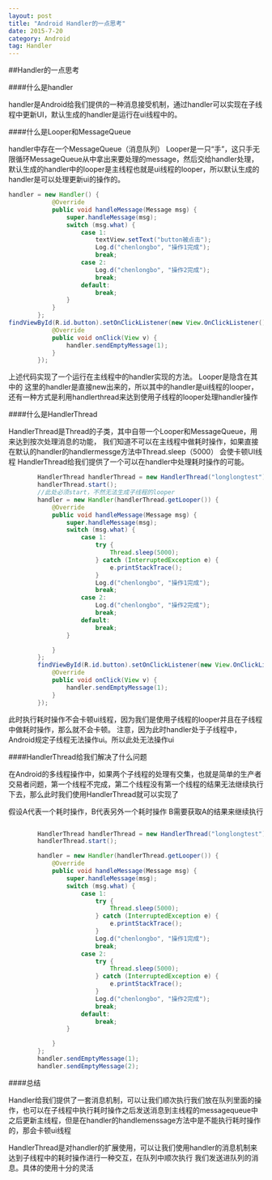 ```yaml
---
layout: post
title: "Android Handler的一点思考"
date: 2015-7-20
category: Android
tag: Handler
---
```


##Handler的一点思考

####什么是handler

handler是Android给我们提供的一种消息接受机制，通过handler可以实现在子线程中更新UI，默认生成的handler是运行在ui线程中的。

####什么是Looper和MessageQueue

handler中存在一个MessageQueue（消息队列）
Looper是一只“手”，这只手无限循环MessageQueue从中拿出来要处理的message，然后交给handler处理，默认生成的handler中的looper是主线程也就是ui线程的looper，所以默认生成的handler是可以处理更新ui的操作的。

```java
handler = new Handler() {
            @Override
            public void handleMessage(Message msg) {
                super.handleMessage(msg);
                switch (msg.what) {
                    case 1:
                        textView.setText("button被点击");
                        Log.d("chenlongbo", "操作1完成");
                        break;
                    case 2:
                        Log.d("chenlongbo", "操作2完成");
                        break;
                    default:
                        break;
                }
            }
        };
findViewById(R.id.button).setOnClickListener(new View.OnClickListener() {
            @Override
            public void onClick(View v) {
                handler.sendEmptyMessage(1);
            }
        });

```

上述代码实现了一个运行在主线程中的handler实现的方法。
Looper是隐含在其中的
这里的handler是直接new出来的，所以其中的handler是ui线程的looper，还有一种方式是利用handlerthread来达到使用子线程的looper处理handler操作

####什么是HandlerThread

HandlerThread是Thread的子类，其中自带一个Looper和MessageQueue，用来达到按次处理消息的功能，
我们知道不可以在主线程中做耗时操作，如果直接在默认的handler的handlermessge方法中Thread.sleep（5000） 会使卡顿UI线程
HandlerThread给我们提供了一个可以在handler中处理耗时操作的可能。
```java
        HandlerThread handlerThread = new HandlerThread("longlongtest");
        handlerThread.start();
		//此处必须start，不然无法生成子线程的looper
        handler = new Handler(handlerThread.getLooper()) {
            @Override
            public void handleMessage(Message msg) {
                super.handleMessage(msg);
                switch (msg.what) {
                    case 1:
                        try {
                            Thread.sleep(5000);
                        } catch (InterruptedException e) {
                            e.printStackTrace();
                        }
                        Log.d("chenlongbo", "操作1完成");
                        break;
                    case 2:
                        Log.d("chenlongbo", "操作2完成");
                        break;
                    default:
                        break;
                }

            }
        };
        findViewById(R.id.button).setOnClickListener(new View.OnClickListener() {
            @Override
            public void onClick(View v) {
                handler.sendEmptyMessage(1);
            }
        });

```


此时执行耗时操作不会卡顿ui线程，因为我们是使用子线程的looper并且在子线程中做耗时操作，那么就不会卡顿。
注意，因为此时handler处于子线程中，Android规定子线程无法操作ui。所以此处无法操作ui

####HandlerThread给我们解决了什么问题

在Android的多线程操作中，如果两个子线程的处理有交集，也就是简单的生产者交易者问题，第一个线程不完成，第二个线程没有第一个线程的结果无法继续执行下去，那么此时我们使用HandlerThread就可以实现了

假设A代表一个耗时操作，B代表另外一个耗时操作   B需要获取A的结果来继续执行



```java

        HandlerThread handlerThread = new HandlerThread("longlongtest");
        handlerThread.start();

        handler = new Handler(handlerThread.getLooper()) {
            @Override
            public void handleMessage(Message msg) {
                super.handleMessage(msg);
                switch (msg.what) {
                    case 1:
                        try {
                            Thread.sleep(5000);
                        } catch (InterruptedException e) {
                            e.printStackTrace();
                        }
                        Log.d("chenlongbo", "操作1完成");
                        break;
                    case 2:
                        try {
                            Thread.sleep(5000);
                        } catch (InterruptedException e) {
                            e.printStackTrace();
                        }
                        Log.d("chenlongbo", "操作2完成");
                        break;
                    default:
                        break;
                }

            }
        };
        handler.sendEmptyMessage(1);
        handler.sendEmptyMessage(2);

```

####总结

Handler给我们提供了一套消息机制，可以让我们顺次执行我们放在队列里面的操作，也可以在子线程中执行耗时操作之后发送消息到主线程的messagequeue中之后更新主线程，但是在handler的handlemenssage方法中是不能执行耗时操作的，那会卡顿ui线程

HandlerThread是对handler的扩展使用，可以让我们使用handler的消息机制来达到子线程中的耗时操作进行一种交互，在队列中顺次执行
我们发送进队列的消息。具体的使用十分的灵活